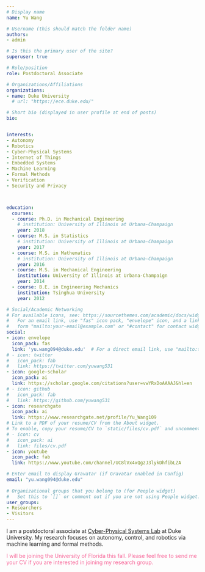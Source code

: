 ```yaml
---
# Display name
name: Yu Wang

# Username (this should match the folder name)
authors:
- admin

# Is this the primary user of the site?
superuser: true

# Role/position
role: Postdoctoral Associate

# Organizations/Affiliations
organizations:
- name: Duke University
  # url: "https://ece.duke.edu/"

# Short bio (displayed in user profile at end of posts)
bio: 


interests:
- Autonomy 
- Robotics 
- Cyber-Physical Systems
- Internet of Things  
- Embedded Systems
- Machine Learning 
- Formal Methods
- Verification 
- Security and Privacy



education:
  courses:
  - course: Ph.D. in Mechanical Engineering
    # institution: University of Illinois at Urbana-Champaign
    year: 2018
  - course: M.S. in Statistics
    # institution: University of Illinois at Urbana-Champaign
    year: 2017
  - course: M.S. in Mathematics
    # institution: University of Illinois at Urbana-Champaign
    year: 2016
  - course: M.S. in Mechanical Engineering
    institution: University of Illinois at Urbana-Champaign
    year: 2014
  - course: B.E. in Engineering Mechanics
    institution: Tsinghua University
    year: 2012

# Social/Academic Networking
# For available icons, see: https://sourcethemes.com/academic/docs/widgets/#icons
#   For an email link, use "fas" icon pack, "envelope" icon, and a link in the
#   form "mailto:your-email@example.com" or "#contact" for contact widget.
social:
- icon: envelope
  icon_pack: fas
  link: 'yu.wang094@duke.edu'  # For a direct email link, use "mailto:test@example.org".
# - icon: twitter
#   icon_pack: fab
#   link: https://twitter.com/yuwang531
- icon: google-scholar
  icon_pack: ai
  link: https://scholar.google.com/citations?user=vwYRxDoAAAAJ&hl=en
# - icon: github
#   icon_pack: fab
#   link: https://github.com/yuwang531
- icon: researchgate
  icon_pack: ai
  link: https://www.researchgate.net/profile/Yu_Wang109
# Link to a PDF of your resume/CV from the About widget.
# To enable, copy your resume/CV to `static/files/cv.pdf` and uncomment the lines below.  
# - icon: cv
#   icon_pack: ai
#   link: files/cv.pdf
- icon: youtube
  icon_pack: fab
  link: https://www.youtube.com/channel/UC8lVx4xQgzJ3lykDhfibLZA

# Enter email to display Gravatar (if Gravatar enabled in Config)
email: "yu.wang094@duke.edu"
  
# Organizational groups that you belong to (for People widget)
#   Set this to `[]` or comment out if you are not using People widget.  
user_groups:
- Researchers
- Visitors
---
```


I am a postdoctoral associate at [Cyber-Physical Systems Lab](https://cpsl.pratt.duke.edu/) at Duke University. My research focuses on autonomy, control, and robotics via machine learning and formal methods. 

<span style="color:#f76497">
I will be joining the University of Florida this fall. Please feel free to send me your CV if you are interested in joining my research group.
</span>
